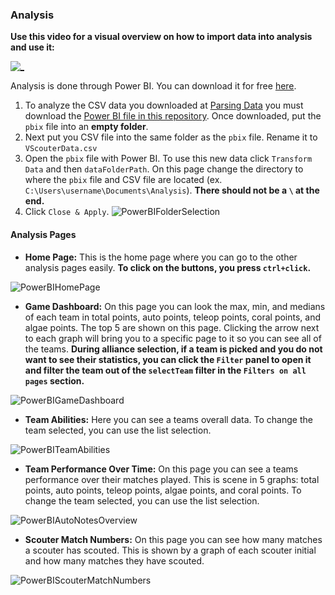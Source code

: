 ### Analysis

**Use this video for a visual overview on how to import data into analysis and use it:**

[![_](https://img.youtube.com/vi/rIjKhfx3dfQ/0.jpg)](https://www.youtube.com/watch?v=rIjKhfx3dfQ)

Analysis is done through Power BI. You can download it for free [here](https://www.microsoft.com/en-us/power-platform/products/power-bi/downloads).

1. To analyze the CSV data you downloaded at [Parsing Data](#parsing-data) you must download the [Power BI file in this repository](/analysis/VScouter2025Analysis.pbix). Once downloaded, put the `pbix` file into an **empty folder**.
2. Next put you CSV file into the same folder as the `pbix` file. Rename it to `VScouterData.csv`
3. Open the `pbix` file with Power BI. To use this new data click `Transform Data` and then `dataFolderPath`. On this page change the directory to where the `pbix` file and CSV file are located (ex. `C:\Users\username\Documents\Analysis`). **There should not be a `\` at the end.**
4. Click `Close & Apply`.
   ![PowerBIFolderSelection](../readmeimages/PowerBIFolderSelection.gif)

#### Analysis Pages

- **Home Page:** This is the home page where you can go to the other analysis pages easily. **To click on the buttons, you press `ctrl+click`.**

![PowerBIHomePage](../readmeimages/PowerBIHomePage.png)

- **Game Dashboard:** On this page you can look the max, min, and medians of each team in total points, auto points, teleop points, coral points, and algae points. The top 5 are shown on this page. Clicking the arrow next to each graph will bring you to a specific page to it so you can see all of the teams. **During alliance selection, if a team is picked and you do not want to see their statistics, you can click the `Filter` panel to open it and filter the team out of the `selectTeam` filter in the `Filters on all pages` section.**

![PowerBIGameDashboard](../readmeimages/PowerBIGameDashboard.png)

- **Team Abilities:** Here you can see a teams overall data. To change the team selected, you can use the list selection.

![PowerBITeamAbilities](../readmeimages/PowerBITeamAbilities.png)

- **Team Performance Over Time:** On this page you can see a teams performance over their matches played. This is scene in 5 graphs: total points, auto points, teleop points, algae points, and coral points. To change the team selected, you can use the list selection.

![PowerBIAutoNotesOverview](../readmeimages/PowerBITeamPerformanceOverTime.png)

- **Scouter Match Numbers:** On this page you can see how many matches a scouter has scouted. This is shown by a graph of each scouter initial and how many matches they have scouted.

![PowerBIScouterMatchNumbers](../readmeimages/PowerBIScouterMatchNumbers.png)

